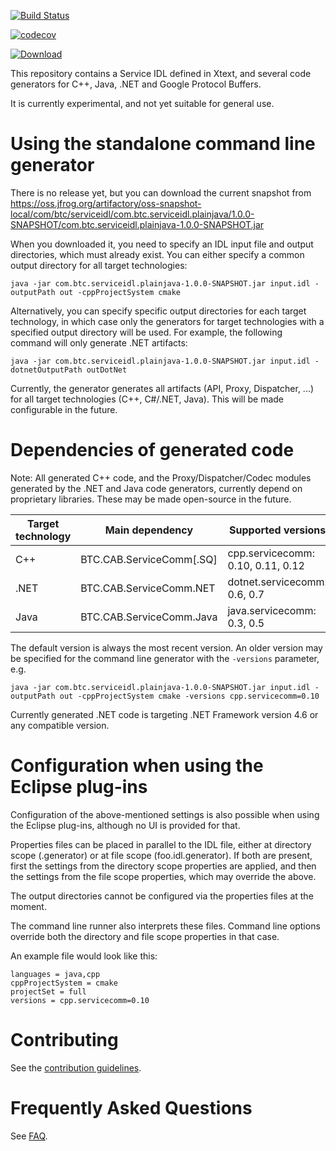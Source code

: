 [![Build Status](https://travis-ci.org/btc-ag/service-idl.svg?branch=master)](https://travis-ci.org/btc-ag/service-idl)

[![codecov](https://codecov.io/gh/btc-ag/service-idl/branch/master/graph/badge.svg)](https://codecov.io/gh/btc-ag/service-idl)

[![Download](https://api.bintray.com/packages/btc-ag/service-idl/service-idl/images/download.svg)](https://bintray.com/btc-ag/service-idl/service-idl/_latestVersion)

This repository contains a Service IDL defined in Xtext, and several code generators for C++, Java, .NET and Google Protocol Buffers.

It is currently experimental, and not yet suitable for general use.

Using the standalone command line generator
===========================================

There is no release yet, but you can download the current snapshot from https://oss.jfrog.org/artifactory/oss-snapshot-local/com/btc/serviceidl/com.btc.serviceidl.plainjava/1.0.0-SNAPSHOT/com.btc.serviceidl.plainjava-1.0.0-SNAPSHOT.jar

When you downloaded it, you need to specify an IDL input file and output directories, which must already exist. You can either specify a common output directory for all target technologies:
```
java -jar com.btc.serviceidl.plainjava-1.0.0-SNAPSHOT.jar input.idl -outputPath out -cppProjectSystem cmake
```
Alternatively, you can specify specific output directories for each target technology, in which case only the generators for target technologies with a specified output directory will be used. 
For example, the following command will only generate .NET artifacts:
```
java -jar com.btc.serviceidl.plainjava-1.0.0-SNAPSHOT.jar input.idl -dotnetOutputPath outDotNet
```

Currently, the generator generates all artifacts (API, Proxy, Dispatcher, ...) for all target technologies (C++, C#/.NET, Java). This will be made configurable in the future.

Dependencies of generated code
==============================

Note: All generated C++ code, and the Proxy/Dispatcher/Codec modules generated by the .NET and Java code generators, currently depend on proprietary libraries. These may be made open-source in the future.

| Target technology | Main dependency          | Supported versions |
| ----------------- | ---------------          | ------------------ |
| C++               | BTC.CAB.ServiceComm[.SQ] | cpp.servicecomm: 0.10, 0.11, 0.12 |
| .NET              | BTC.CAB.ServiceComm.NET  | dotnet.servicecomm: 0.6, 0.7 |
| Java              | BTC.CAB.ServiceComm.Java | java.servicecomm: 0.3, 0.5 |

The default version is always the most recent version. An older version may be specified for the command line generator with the `-versions` parameter, e.g.
```
java -jar com.btc.serviceidl.plainjava-1.0.0-SNAPSHOT.jar input.idl -outputPath out -cppProjectSystem cmake -versions cpp.servicecomm=0.10
```

Currently generated .NET code is targeting .NET Framework version 4.6 or any compatible version.

Configuration when using the Eclipse plug-ins
=============================================

Configuration of the above-mentioned settings is also possible when using the Eclipse plug-ins, although no UI is provided for that.

Properties files can be placed in parallel to the IDL file, either at directory scope (.generator) or at file scope (foo.idl.generator). If both are present, first 
the settings from the directory scope properties are applied, and then the settings from the file scope properties, which may override the above.

The output directories cannot be configured via the properties files at the moment.

The command line runner also interprets these files. Command line options override both the directory and file scope properties in that case.

An example file would look like this:
```
languages = java,cpp
cppProjectSystem = cmake
projectSet = full
versions = cpp.servicecomm=0.10
```

Contributing
============

See the [contribution guidelines](CONTRIBUTING.md).

Frequently Asked Questions
==========================

See [FAQ](FAQ.md).
